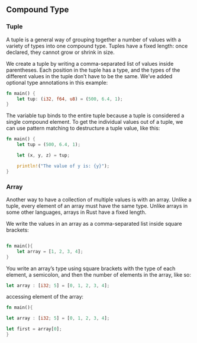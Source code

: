## Compound Type

### Tuple

A tuple is a general way of grouping together a number of values with a variety of types into one compound type. Tuples have a fixed length: once declared, they cannot grow or shrink in size.

We create a tuple by writing a comma-separated list of values inside parentheses. Each position in the tuple has a type, and the types of the different values in the tuple don’t have to be the same. We’ve added optional type annotations in this example:

```rust
fn main() {
    let tup: (i32, f64, u8) = (500, 6.4, 1);
}
```

The variable tup binds to the entire tuple because a tuple is considered a single compound element. To get the individual values out of a tuple, we can use pattern matching to destructure a tuple value, like this:

```rust
fn main() {
    let tup = (500, 6.4, 1);

    let (x, y, z) = tup;

    println!("The value of y is: {y}");
}
```

### Array

Another way to have a collection of multiple values is with an array. Unlike a tuple, every element of an array must have the same type. Unlike arrays in some other languages, arrays in Rust have a fixed length.

We write the values in an array as a comma-separated list inside square brackets:

```rust

fn main(){
	let array = [1, 2, 3, 4];
}
```

You write an array’s type using square brackets with the type of each element, a semicolon, and then the number of elements in the array, like so:

```rust
let array : [i32; 5] = [0, 1, 2, 3, 4];
```

accessing element of the array:

```rust
fn main(){

let array : [i32; 5] = [0, 1, 2, 3, 4];

let first = array[0];
}
```
